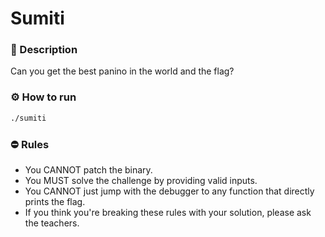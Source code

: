 # Sumiti

### 📄 Description
Can you get the best panino in the world and the flag?

### ⚙ How to run
```bash
./sumiti
```

### ⛔ Rules
- You CANNOT patch the binary.
- You MUST solve the challenge by providing valid inputs.
- You CANNOT just jump with the debugger to any function that directly prints the flag.
- If you think you're breaking these rules with your solution, please ask the teachers.
